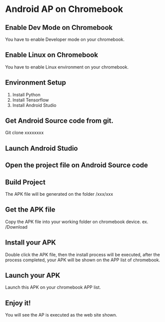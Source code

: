 # Android AP on Chromebook

## Enable Dev Mode on Chromebook

You have to enable Developer mode on your chromebook.

## Enable Linux on Chromebook

You have to enable Linux environment on your chromebook.

## Environment Setup

1. Install Python
2. Install Tensorflow
3. Install Android Studio

## Get Android Source code from git.

Git clone xxxxxxxx

## Launch Android Studio

## Open the project file on Android Source code

## Build Project

The APK file will be generated on the folder /xxx/xxx

## Get the APK file

Copy the APK file into your working folder on chromebook device. ex. /Download

## Install your APK

Double click the APK file, then the install process will be executed, after the process completed, your APK will be shown on the APP list of chromebook.

## Launch your APK

Launch this APK on your chromebook APP list.

## Enjoy it!

You will see the AP is executed as the web site shown.